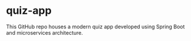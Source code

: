 # quiz-app
 This GitHub repo houses a modern quiz app developed using Spring Boot and microservices architecture.
